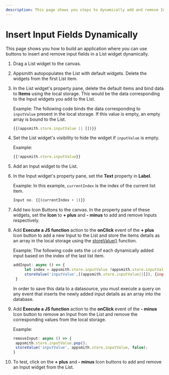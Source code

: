 ```yaml
---
description: This page shows you steps to dynamically add and remove Inputs from a List.
---
```


# Insert Input Fields Dynamically
This page shows you how to build an application where you can use buttons to insert and remove input fields in a List widget dynamically.

1. Drag a List widget to the canvas.
2. Appsmith autopopulates the List with default widgets. Delete the widgets from the first List item.
3. In the List widget's property pane, delete the default items and bind data to **Items** using the local storage. This would be the data corresponding to the Input widgets you add to the List.

   Example:
   The following code binds the data corresponding to `inputValue` present in the local storage. If this value is empty, an empty array is bound to the List.
   ```jsx
   {{(appsmith.store.inputValue || [])}}
   ```
4. Set the List widget's visibility to hide the widget if `inputValue` is empty.
   
   Example:
   ```jsx
   {{!appsmith.store.inputValue}}
   ```
5. Add an Input widget to the List. 
6. In the Input widget's property pane, set the **Text** property in **Label**.

   Example:
   In this example, `currentIndex` is the index of the current list item.

   ```jsx
   Input no. {{(currentIndex + 1)}}
   ```
7. Add two Icon Buttons to the canvas. In the property pane of these widgets, set the **Icon** to **+ plus** and **- minus** to add and remove Inputs respectively.
8. Add **Execute a JS function** action to the **onClick** event of the **+ plus** Icon button to add a new Input to the List and store the items details as an array in the local storage using the [storeValue()](/reference/appsmith-framework/widget-actions/store-value) function.

   Example:
   The following code sets the `id` of each dynamically added input based on the index of the last list item.
   ```jsx
   addInput: async () => {
		let index = appsmith.store.inputValue ?appsmith.store.inputValue.length: 0;
		storeValue('inputValue',[(appsmith.store.inputValue||[]), {input:"", id: index}],false);
	}
   ```
   In order to save this data to a datasource, you must execute a query on any event that inserts the newly added input details as an array into the database.
9. Add **Execute a JS function** action to the **onClick** event of the **- minus** Icon button to remove an Input from the List and remove the corresponding values from the local storage.

   Example:
   ```jsx
   removeInput: async () => {
    appsmith.store.inputValue.pop();
    storeValue('inputValue', appsmith.store.inputValue, false);
   }
   ```
10. To test, click on the **+ plus** and **- minus** Icon buttons to add and remove an Input widget from the List.
